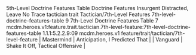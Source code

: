 <ability>
  <name>5th-Level Doctrine Features Table</name>
  <keywords>
    <keyword>Doctrine</keyword>
  </keywords>
  <type>Features</type>
  <distance>Insurgent</distance>
  <target>Distracted, Leave No Trace</target>
  <metadata>
    <class>tactician</class>
    <feature_type>trait</feature_type>
    <file_dpath>Tactician/7th-Level Features</file_dpath>
    <item_id>7th-level-doctrine-features-table</item_id>
    <item_index>9</item_index>
    <item_name>7th-Level Doctrine Features Table</item_name>
    <level>7</level>
    <scc>mcdm.heroes.v1:feature.trait.tactician.7th-level-feature:7th-level-doctrine-features-table</scc>
    <scdc>1.1.1:5.2.2.9:09</scdc>
    <source>mcdm.heroes.v1</source>
    <type>feature/trait/tactician/7th-level-feature</type>
  </metadata>
  <effects>
    <effect type="mundane">| Mastermind | Anticipation, I Predicted That   |
| Vanguard   | Shake It Off, Tactical Offensive |</effect>
  </effects>
</ability>
